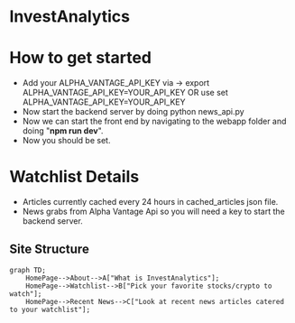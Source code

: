 # **InvestAnalytics**

# **How to get started**
 - Add your ALPHA_VANTAGE_API_KEY via -> export ALPHA_VANTAGE_API_KEY=YOUR_API_KEY OR use set ALPHA_VANTAGE_API_KEY=YOUR_API_KEY
 - Now start the backend server by doing python news_api.py
 - Now we can start the front end by navigating to the webapp folder and doing "**npm run dev**".
 - Now you should be set.

# **Watchlist Details**
 - Articles currently cached every 24 hours in cached_articles json file.
 - News grabs from Alpha Vantage Api so you will need a key to start the backend server.

## Site Structure

```mermaid
graph TD;
    HomePage-->About-->A["What is InvestAnalytics"];
    HomePage-->Watchlist-->B["Pick your favorite stocks/crypto to watch"];
    HomePage-->Recent News-->C["Look at recent news articles catered to your watchlist"];
